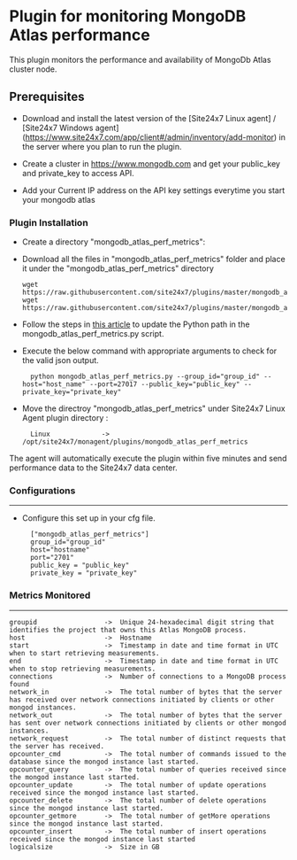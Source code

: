 Plugin for monitoring MongoDB Atlas performance
==============================================

This plugin monitors the performance and availability of MongoDb Atlas cluster node.

## Prerequisites

- Download and install the latest version of the [Site24x7 Linux agent] / [Site24x7 Windows agent] (https://www.site24x7.com/app/client#/admin/inventory/add-monitor) in the server where you plan to run the plugin. 
		
- Create a cluster in https://www.mongodb.com and get your public_key and private_key to access API.

- Add your Current IP address on the API key settings everytime you start your mongodb atlas


### Plugin Installation

- Create a directory "mongodb_atlas_perf_metrics": 
      
- Download all the files in "mongodb_atlas_perf_metrics" folder and place it under the "mongodb_atlas_perf_metrics" directory

	  wget https://raw.githubusercontent.com/site24x7/plugins/master/mongodb_atlas_perf_metrics/mongodb_atlas_perf_metrics.py
	  wget https://raw.githubusercontent.com/site24x7/plugins/master/mongodb_atlas_perf_metrics/mongodb_atlas_perf_metrics.cfg

- Follow the steps in [this article](https://support.site24x7.com/portal/en/kb/articles/updating-python-path-in-a-plugin-script-for-linux-servers) to update the Python path in the mongodb_atlas_perf_metrics.py script.

- Execute the below command with appropriate arguments to check for the valid json output.  

		python mongodb_atlas_perf_metrics.py --group_id="group_id" --host="host_name" --port=27017 --public_key="public_key" --private_key="private_key"
		
- Move the directroy "mongodb_atlas_perf_metrics"  under Site24x7 Linux Agent plugin directory :

		Linux             ->   /opt/site24x7/monagent/plugins/mongodb_atlas_perf_metrics


The agent will automatically execute the plugin within five minutes and send performance data to the Site24x7 data center.


### Configurations
---
- Configure this set up in your cfg file.  
				
		["mongodb_atlas_perf_metrics"]
		group_id="group_id"
		host="hostname"
		port="2701"
		public_key = "public_key"
		private_key = "private_key"



### Metrics Monitored
---

	groupid                 ->	Unique 24-hexadecimal digit string that identifies the project that owns this Atlas MongoDB process.
	host                    ->	Hostname
	start                   ->	Timestamp in date and time format in UTC when to start retrieving measurements.
	end                     ->	Timestamp in date and time format in UTC when to stop retrieving measurements.
	connections             ->	Number of connections to a MongoDB process found 
	network_in              ->	The total number of bytes that the server has received over network connections initiated by clients or other mongod instances.
	network_out             ->	The total number of bytes that the server has sent over network connections initiated by clients or other mongod instances.
	network_request         ->	The total number of distinct requests that the server has received.
	opcounter_cmd           ->	The total number of commands issued to the database since the mongod instance last started.
	opcounter_query         ->	The total number of queries received since the mongod instance last started.
	opcounter_update        ->	The total number of update operations received since the mongod instance last started.
	opcounter_delete        ->	The total number of delete operations since the mongod instance last started.
	opcounter_getmore       ->	The total number of getMore operations since the mongod instance last started.
	opcounter_insert        ->	The total number of insert operations received since the mongod instance last started
	logicalsize             ->	Size in GB
